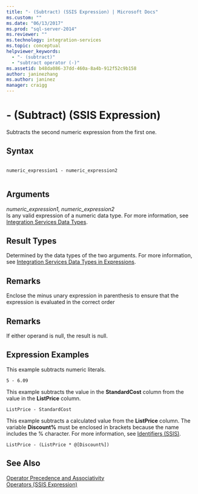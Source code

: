 ```yaml
---
title: "- (Subtract) (SSIS Expression) | Microsoft Docs"
ms.custom: ""
ms.date: "06/13/2017"
ms.prod: "sql-server-2014"
ms.reviewer: ""
ms.technology: integration-services
ms.topic: conceptual
helpviewer_keywords: 
  - "- (subtract)"
  - "subtract operator (-)"
ms.assetid: b48da086-37dd-460a-8a4b-912f52c9b158
author: janinezhang
ms.author: janinez
manager: craigg
---
```

# - (Subtract) (SSIS Expression)
  Subtracts the second numeric expression from the first one.  
  
## Syntax  
  
```  
  
numeric_expression1 - numeric_expression2  
  
```  
  
## Arguments  
 *numeric_expression1, numeric_expression2*  
 Is any valid expression of a numeric data type. For more information, see [Integration Services Data Types](../data-flow/integration-services-data-types.md).  
  
## Result Types  
 Determined by the data types of the two arguments. For more information, see [Integration Services Data Types in Expressions](integration-services-data-types-in-expressions.md).  
  
## Remarks  
 Enclose the minus unary expression in parenthesis to ensure that the expression is evaluated in the correct order  
  
## Remarks  
 If either operand is null, the result is null.  
  
## Expression Examples  
 This example subtracts numeric literals.  
  
```  
5 - 6.09  
```  
  
 This example subtracts the value in the **StandardCost** column from the value in the **ListPrice** column.  
  
```  
ListPrice - StandardCost  
```  
  
 This example subtracts a calculated value from the **ListPrice** column. The variable **Discount%** must be enclosed in brackets because the name includes the % character. For more information, see [Identifiers &#40;SSIS&#41;](identifiers-ssis.md).  
  
```  
ListPrice - (ListPrice * @[Discount%])  
```  
  
## See Also  
 [Operator Precedence and Associativity](operator-precedence-and-associativity.md)   
 [Operators &#40;SSIS Expression&#41;](operators-ssis-expression.md)  
  
  

